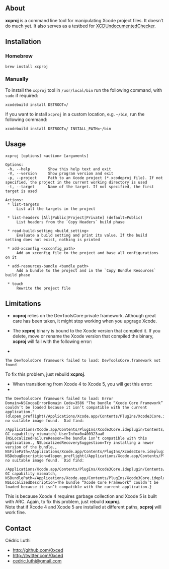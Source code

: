 ## About

**xcproj** is a command line tool for manipulating Xcode project files. It doesn’t do much yet. It also serves as a testbed for [XCDUndocumentedChecker](https://github.com/0xced/xcproj/blob/develop/Sources/XCDUndocumentedChecker.m).

## Installation

### Homebrew

```
brew install xcproj
```

### Manually

To install the `xcproj` tool in `/usr/local/bin` run the following command, with `sudo` if required:

```
xcodebuild install DSTROOT=/
```

If you want to install `xcproj` in a custom location, e.g. `~/bin`, run the following command:

```
xcodebuild install DSTROOT=/ INSTALL_PATH=~/bin
```

## Usage

```
xcproj [options] <action> [arguments]

Options:
 -h, --help        Show this help text and exit
 -V, --version     Show program version and exit
 -p, --project     Path to an Xcode project (*.xcodeproj file). If not specified, the project in the current working directory is used 
 -t, --target      Name of the target. If not specified, the first target is used

Actions:
 * list-targets
     List all the targets in the project

 * list-headers [All|Public|Project|Private] (default=Public)
     List headers from the `Copy Headers` build phase

 * read-build-setting <build_setting>
     Evaluate a build setting and print its value. If the build setting does not exist, nothing is printed

 * add-xcconfig <xcconfig_path>
     Add an xcconfig file to the project and base all configurations on it

 * add-resources-bundle <bundle_path>
     Add a bundle to the project and in the `Copy Bundle Resources` build phase

 * touch
     Rewrite the project file
```

## Limitations

* **xcproj** relies on the DevToolsCore private framework. Although great care has been taken, it might stop working when you upgrage Xcode.

* The **xcproj** binary is bound to the Xcode version that compiled it. If you delete, move or rename the Xcode version that compiled the binary, **xcproj** will fail with the following error:
*  
```
The DevToolsCore framework failed to load: DevToolsCore.framework not found
```
To fix this problem, just rebuild **xcproj**.

* When transitioning from Xcode 4 to Xcode 5, you will get this error:
*  
```
The DevToolsCore framework failed to load: Error Domain=NSCocoaErrorDomain Code=3586 "The bundle “Xcode Core Framework” couldn’t be loaded because it isn’t compatible with the current application." (dlopen_preflight(/Applications/Xcode.app/Contents/PlugIns/Xcode3Core.ideplugin/Contents/Frameworks/DevToolsCore.framework/DevToolsCore): no suitable image found.  Did find:
	/Applications/Xcode.app/Contents/PlugIns/Xcode3Core.ideplugin/Contents/Frameworks/DevToolsCore.framework/DevToolsCore: GC capability mismatch) UserInfo=0x400323aa0 {NSLocalizedFailureReason=The bundle isn’t compatible with this application., NSLocalizedRecoverySuggestion=Try installing a newer version of the bundle., NSFilePath=/Applications/Xcode.app/Contents/PlugIns/Xcode3Core.ideplugin/Contents/Frameworks/DevToolsCore.framework/DevToolsCore, NSDebugDescription=dlopen_preflight(/Applications/Xcode.app/Contents/PlugIns/Xcode3Core.ideplugin/Contents/Frameworks/DevToolsCore.framework/DevToolsCore): no suitable image found.  Did find:
	/Applications/Xcode.app/Contents/PlugIns/Xcode3Core.ideplugin/Contents/Frameworks/DevToolsCore.framework/DevToolsCore: GC capability mismatch, NSBundlePath=/Applications/Xcode.app/Contents/PlugIns/Xcode3Core.ideplugin/Contents/Frameworks/DevToolsCore.framework, NSLocalizedDescription=The bundle “Xcode Core Framework” couldn’t be loaded because it isn’t compatible with the current application.}
```
This is because Xcode 4 requires garbage collection and Xcode 5 is built with ARC. Again, to fix this problem, just rebuild **xcproj**.  
Note that if Xcode 4 and Xcode 5 are installed at different paths, **xcproj** will work fine.

## Contact

Cédric Luthi

- http://github.com/0xced
- http://twitter.com/0xced
- cedric.luthi@gmail.com
